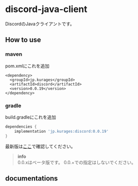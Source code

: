 # discord-java-client
DiscordのJavaクライアントです。

## How to use
### maven
pom.xmlにこれを追加  
```
<dependency>
  <groupId>jp.kurages</groupId>
  <artifactId>discord</artifactId>
  <version>0.0.19</version>
</dependency>
```

### gradle
build.gradleにこれを追加  
```gradle
dependencies {
	implementation 'jp.kurages:discord:0.0.19'
}
```

最新版は[ここ](https://github.com/kurages/discord-java-client/packages/1804139)で確認してください。  

> **info**  
> 0.0.xはベータ版です。
> 0.0.+での指定はしないでください。


## documentations


